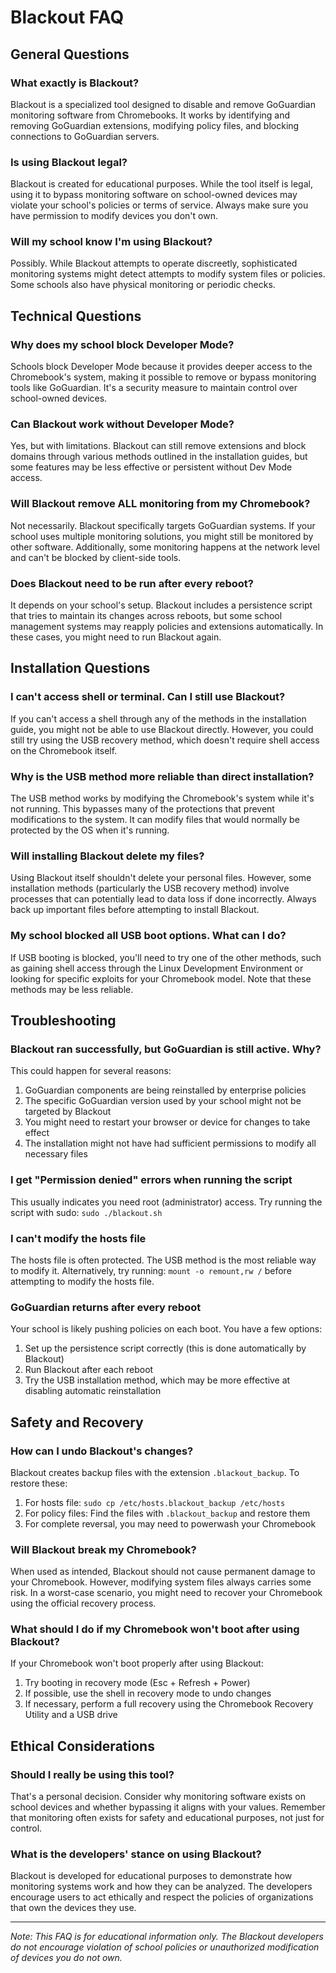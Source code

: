 # Blackout FAQ

## General Questions

### What exactly is Blackout?
Blackout is a specialized tool designed to disable and remove GoGuardian monitoring software from Chromebooks. It works by identifying and removing GoGuardian extensions, modifying policy files, and blocking connections to GoGuardian servers.

### Is using Blackout legal?
Blackout is created for educational purposes. While the tool itself is legal, using it to bypass monitoring software on school-owned devices may violate your school's policies or terms of service. Always make sure you have permission to modify devices you don't own.

### Will my school know I'm using Blackout?
Possibly. While Blackout attempts to operate discreetly, sophisticated monitoring systems might detect attempts to modify system files or policies. Some schools also have physical monitoring or periodic checks.

## Technical Questions

### Why does my school block Developer Mode?
Schools block Developer Mode because it provides deeper access to the Chromebook's system, making it possible to remove or bypass monitoring tools like GoGuardian. It's a security measure to maintain control over school-owned devices.

### Can Blackout work without Developer Mode?
Yes, but with limitations. Blackout can still remove extensions and block domains through various methods outlined in the installation guides, but some features may be less effective or persistent without Dev Mode access.

### Will Blackout remove ALL monitoring from my Chromebook?
Not necessarily. Blackout specifically targets GoGuardian systems. If your school uses multiple monitoring solutions, you might still be monitored by other software. Additionally, some monitoring happens at the network level and can't be blocked by client-side tools.

### Does Blackout need to be run after every reboot?
It depends on your school's setup. Blackout includes a persistence script that tries to maintain its changes across reboots, but some school management systems may reapply policies and extensions automatically. In these cases, you might need to run Blackout again.

## Installation Questions

### I can't access shell or terminal. Can I still use Blackout?
If you can't access a shell through any of the methods in the installation guide, you might not be able to use Blackout directly. However, you could still try using the USB recovery method, which doesn't require shell access on the Chromebook itself.

### Why is the USB method more reliable than direct installation?
The USB method works by modifying the Chromebook's system while it's not running. This bypasses many of the protections that prevent modifications to the system. It can modify files that would normally be protected by the OS when it's running.

### Will installing Blackout delete my files?
Using Blackout itself shouldn't delete your personal files. However, some installation methods (particularly the USB recovery method) involve processes that can potentially lead to data loss if done incorrectly. Always back up important files before attempting to install Blackout.

### My school blocked all USB boot options. What can I do?
If USB booting is blocked, you'll need to try one of the other methods, such as gaining shell access through the Linux Development Environment or looking for specific exploits for your Chromebook model. Note that these methods may be less reliable.

## Troubleshooting

### Blackout ran successfully, but GoGuardian is still active. Why?
This could happen for several reasons:
1. GoGuardian components are being reinstalled by enterprise policies
2. The specific GoGuardian version used by your school might not be targeted by Blackout
3. You might need to restart your browser or device for changes to take effect
4. The installation might not have had sufficient permissions to modify all necessary files

### I get "Permission denied" errors when running the script
This usually indicates you need root (administrator) access. Try running the script with sudo: `sudo ./blackout.sh`

### I can't modify the hosts file
The hosts file is often protected. The USB method is the most reliable way to modify it. Alternatively, try running: `mount -o remount,rw /` before attempting to modify the hosts file.

### GoGuardian returns after every reboot
Your school is likely pushing policies on each boot. You have a few options:
1. Set up the persistence script correctly (this is done automatically by Blackout)
2. Run Blackout after each reboot
3. Try the USB installation method, which may be more effective at disabling automatic reinstallation

## Safety and Recovery

### How can I undo Blackout's changes?
Blackout creates backup files with the extension `.blackout_backup`. To restore these:
1. For hosts file: `sudo cp /etc/hosts.blackout_backup /etc/hosts`
2. For policy files: Find the files with `.blackout_backup` and restore them
3. For complete reversal, you may need to powerwash your Chromebook

### Will Blackout break my Chromebook?
When used as intended, Blackout should not cause permanent damage to your Chromebook. However, modifying system files always carries some risk. In a worst-case scenario, you might need to recover your Chromebook using the official recovery process.

### What should I do if my Chromebook won't boot after using Blackout?
If your Chromebook won't boot properly after using Blackout:
1. Try booting in recovery mode (Esc + Refresh + Power)
2. If possible, use the shell in recovery mode to undo changes
3. If necessary, perform a full recovery using the Chromebook Recovery Utility and a USB drive

## Ethical Considerations

### Should I really be using this tool?
That's a personal decision. Consider why monitoring software exists on school devices and whether bypassing it aligns with your values. Remember that monitoring often exists for safety and educational purposes, not just for control.

### What is the developers' stance on using Blackout?
Blackout is developed for educational purposes to demonstrate how monitoring systems work and how they can be analyzed. The developers encourage users to act ethically and respect the policies of organizations that own the devices they use.

---

*Note: This FAQ is for educational information only. The Blackout developers do not encourage violation of school policies or unauthorized modification of devices you do not own.* 